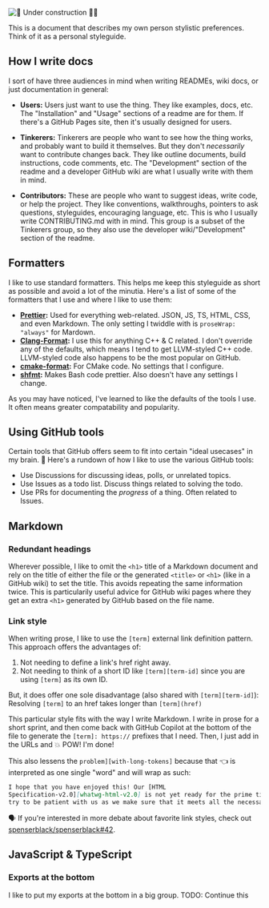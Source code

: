![🚧 Under construction 👷‍♂️](https://i.imgur.com/LEP2R3N.png)

This is a document that describes my own person stylistic preferences. Think of
it as a personal styleguide.

## How I write docs

I sort of have three audiences in mind when writing READMEs, wiki docs, or just
documentation in general:

- **Users:** Users just want to use the thing. They like examples, docs, etc.
  The "Installation" and "Usage" sections of a readme are for them. If there's a
  GitHub Pages site, then it's usually designed for users.

- **Tinkerers:** Tinkerers are people who want to see how the thing works, and
  probably want to build it themselves. But they don't _necessarily_ want to
  contribute changes back. They like outline documents, build instructions, code
  comments, etc. The "Development" section of the readme and a developer GitHub
  wiki are what I usually write with them in mind.

- **Contributors:** These are people who want to suggest ideas, write code, or
  help the project. They like conventions, walkthroughs, pointers to ask
  questions, styleguides, encouraging language, etc. This is who I usually write
  CONTRIBUTING.md with in mind. This group is a subset of the Tinkerers group,
  so they also use the developer wiki/"Development" section of the readme.

## Formatters

I like to use standard formatters. This helps me keep this styleguide as short
as possible and avoid a lot of the minutia. Here's a list of some of the
formatters that I use and where I like to use them:

- **[Prettier]:** Used for everything web-related. JSON, JS, TS, HTML, CSS, and
  even Markdown. The only setting I twiddle with is `proseWrap: "always"` for
  Mardown.
- **[Clang-Format]:** I use this for anything C++ & C related. I don't override
  any of the defaults, which means I tend to get LLVM-styled C++ code.
  LLVM-styled code also happens to be the most popular on GitHub.
- **[cmake-format]:** For CMake code. No settings that I configure.
- **[shfmt]:** Makes Bash code prettier. Also doesn't have any settings I
  change.

As you may have noticed, I've learned to like the defaults of the tools I use.
It often means greater compatability and popularity.

## Using GitHub tools

Certain tools that GitHub offers seem to fit into certain "ideal usecases" in my
brain. 🧠 Here's a rundown of how I like to use the various GitHub tools:

- Use Discussions for discussing ideas, polls, or unrelated topics.
- Use Issues as a todo list. Discuss things related to solving the todo.
- Use PRs for documenting the _progress_ of a thing. Often related to Issues.

## Markdown

### Redundant headings

Wherever possible, I like to omit the `<h1>` title of a Markdown document and
rely on the title of either the file or the generated `<title>` or `<h1>` (like
in a GitHub wiki) to set the title. This avoids repeating the same information
twice. This is particularily useful advice for GitHub wiki pages where they get
an extra `<h1>` generated by GitHub based on the file name.

### Link style

When writing prose, I like to use the `[term]` external link definition pattern.
This approach offers the advantages of:

1. Not needing to define a link's href right away.
2. Not needing to think of a short ID like `[term][term-id]` since you are using
   `[term]` as its own ID.

But, it does offer one sole disadvantage (also shared with `[term][term-id]`):
Resolving `[term]` to an href takes longer than `[term](href)`

This particular style fits with the way I write Markdown. I write in prose for a
short sprint, and then come back with GitHub Copilot at the bottom of the file
to generate the `[term]: https://` prefixes that I need. Then, I just add in the
URLs and 💥 POW! I'm done!

This also lessens the `problem][with-long-tokens]` because that 👈 is
interpreted as one single "word" and will wrap as such:

```md
I hope that you have enjoyed this! Our [HTML
Specification-v2.0][whatwg-html-v2.0] is not yet ready for the prime time, so
try to be patient with us as we make sure that it meets all the necessary
```

🗣️ If you're interested in more debate about favorite link styles, check out
[spenserblack/spenserblack#42].

## JavaScript & TypeScript

### Exports at the bottom

I like to put my exports at the bottom in a big group. TODO: Continue this

<!-- prettier-ignore-start -->
[prettier]: https://prettier.io/
[clang-format]: https://clang.llvm.org/docs/ClangFormat.html
[cmake-format]: https://github.com/cheshirekow/cmake_format#readme
[shfmt]: https://github.com/mvdan/sh#shfmt
[spenserblack/spenserblack#42]: https://github.com/spenserblack/spenserblack/discussions/42
<!-- prettier-ignore-end -->
